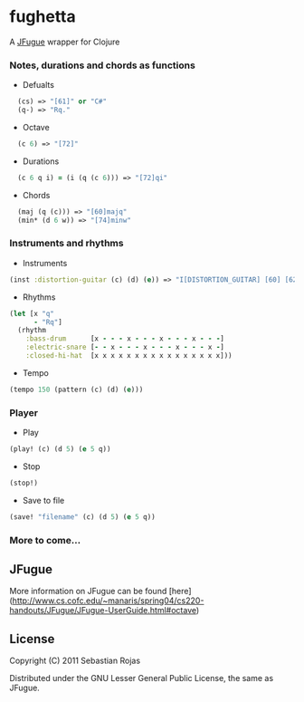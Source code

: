 # fughetta

A [JFugue](http://www.jfugue.org/) wrapper for Clojure

### Notes, durations and chords as functions

* Defualts

```clj
  (cs) => "[61]" or "C#"   
  (q-) => "Rq."
```

* Octave 
      

```clj
  (c 6) => "[72]"
```

* Durations 

```clj
  (c 6 q i) = (i (q (c 6))) => "[72]qi"
```

* Chords

```clj
  (maj (q (c))) => "[60]majq"
  (min* (d 6 w)) => "[74]minw"
```

### Instruments and rhythms

* Instruments

```clj
(inst :distortion-guitar (c) (d) (e)) => "I[DISTORTION_GUITAR] [60] [62] [64]"
```

* Rhythms

```clj
(let [x "q"
      - "Rq"]
  (rhythm
    :bass-drum      [x - - - x - - - x - - - x - - -]
    :electric-snare [- - x - - - x - - - x - - - x -]
    :closed-hi-hat  [x x x x x x x x x x x x x x x x]))
```

* Tempo

```clj
(tempo 150 (pattern (c) (d) (e)))
```

### Player

* Play

```clj
(play! (c) (d 5) (e 5 q))
```

* Stop

```clj
(stop!)
```

* Save to file

```clj
(save! "filename" (c) (d 5) (e 5 q))
```

### More to come...

## JFugue

More information on JFugue can be found [here] (http://www.cs.cofc.edu/~manaris/spring04/cs220-handouts/JFugue/JFugue-UserGuide.html#octave)

## License

Copyright (C) 2011 Sebastian Rojas

Distributed under the GNU Lesser General Public License, the same as JFugue.
